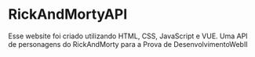 # RickAndMortyAPI
Esse website foi criado utilizando HTML, CSS, JavaScript e VUE. Uma API de personagens do RickAndMorty para a Prova de DesenvolvimentoWebII
